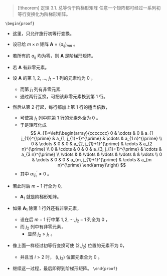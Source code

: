 
> [!theorem] 定理 3.1. 总等价于阶梯形矩阵
> 任意一个矩阵都可经过一系列初等行变换化为阶梯形矩阵。

`\begin{proof}`
- 这里，只允许施行初等行变换。
- 设已给 $m \times n$ 矩阵 $\boldsymbol{A}=\left(a_{i j}\right)_{m n}$ 。
- 若所有的 $a_{i j}$ 均为零，则 $\boldsymbol{A}$ 是阶梯形矩阵。

- 若 $\boldsymbol{A}$ 有非零元素。
- 设 $\boldsymbol{A}$ 的第 $1$, $2$, ..., $j_{1}-1$ 列的元素均为 0 ，
	- 而第 $j_{1}$ 列有非零元素. 
	- 通过两行互换，可把该非零元素换到第 1 行。
- 然后从第 2 行起，每行都加上第 1 行的适当倍数，
	- 可使第 $j_{1}$ 列中除第 1 行的元素外全为 0 。
	- 于是矩阵化成
$$
A_{1}=\left(\begin{array}{ccccccc}
0 & \cdots & 0 & a_{1 j_{1}}^{\prime} & a_{1, j_{1}+1}^{\prime} & \cdots & a_{1 n}^{\prime} \\
0 & \cdots & 0 & 0 & a_{2, j_{1}+1}^{\prime} & \cdots & a_{2 n}^{\prime} \\
0 & \cdots & 0 & 0 & a_{3, j_{1}+1}^{\prime} & \cdots & a_{3 n}^{\prime} \\
\vdots & & \vdots & \vdots & \vdots & & \vdots \\
0 & \cdots & 0 & 0 & a_{m, j_{1}+1}^{\prime} & \cdots & a_{m n}^{\prime}
\end{array}\right)
$$
	- 其中 $a_{1 j_{1}}^{\prime} \neq 0$ 。
- 若此时后 $m-1$ 行全为 $0$, 
	- $\boldsymbol{A}_{1}$ 就是阶梯形矩阵。
- 如果 $\boldsymbol{A}_{1}$ 除第 1 行外还有非零元素，
	- 设在后 $m-1$ 行中第 $1,2, \cdots, j_{2}-1$ 列全为 0 ，
	- 而 $j_{2}$ 列中有非零元素，
		- 显然 $j_{2}>j_{1}$ 。
- 像上面一样经过初等行变换可使 $\left(2, j_{2}\right)$ 位置的元素不为 0，
	- 并且当 $i>2$ 时， $\left(i, j_{2}\right)$ 位置元素全为 0 。
- 继续这一过程，最后即得到阶梯形矩阵。
`\end{proof}`